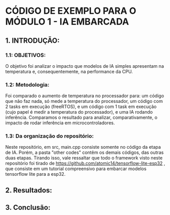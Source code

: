 # CÓDIGO DE EXEMPLO PARA O MÓDULO 1 - IA EMBARCADA

## 1. INTRODUÇÃO:

### 1.1: OBJETIVOS:
O objetivo foi analizar o impacto que modelos de IA simples apresentam na temperatura e, consequentemente, na performance da CPU.

### 1.2: Metodologia:
Foi comparado o aumento de temperatura no processador para: um código que não faz nada, só mede a temperatura do processador, um código com 2 tasks em execução (freeRTOS), e um código com 1 task em execução (cujo papel é medir a temperatura do processador), e uma IA rodando inferência. Comparamos o resultado para analizar, comparativamente, o impacto de rodar inferência em microcontroladores.

### 1.3: Da organização do repositório:
Neste repositório, em src, main.cpp consiste somente no código da etapa de IA. Porém, a pasta "other codes" contêm os demais códigos, das outras duas etapas. Tirando isso, vale ressaltar que todo o framework visto neste repositório foi tirado de https://github.com/atomic14/tensorflow-lite-esp32 , que consiste em um tutorial compreensivo para embarcar modelos tensorflow lite para a esp32.

## 2. Resultados:


## 3. Conclusão:
